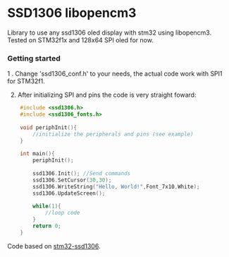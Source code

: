 # SSD1306 libopencm3

Library to use any ssd1306 oled display with stm32 using libopencm3. 
Tested on STM32f1x and 128x64 SPI oled for now.
### Getting started
1 . Change 'ssd1306_conf.h' to your needs, the actual code work with SPI1
for STM32f1.


2. After initializing SPI and pins the code is very straight foward:

```c
	#include <ssd1306.h>
	#include <ssd1306_fonts.h>
	
	void periphInit(){ 
		//initialize the peripherals and pins (see example)
	}
	
	int main(){
		periphInit();
		
		ssd1306.Init(); //Send commands 
		ssd1306.SetCursor(30,30);
		ssd1306.WriteString("Hello, World!",Font_7x10,White);
		ssd1306.UpdateScreen();
		
		while(1){
			//loop code
		}
		return 0;
	}
```
	
 Code based on [stm32-ssd1306](https://github.com/afiskon/stm32-ssd1306).
